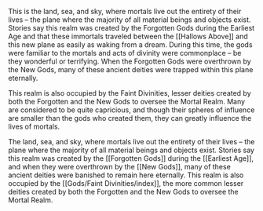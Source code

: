This is the land, sea, and sky, where mortals live out the entirety of their lives – the plane where the majority of all material beings and objects exist. Stories say this realm was created by the Forgotten Gods during the Earliest Age and that these immortals traveled between the [[Hallows Above]] and this new plane as easily as waking from a dream. During this time, the gods were familiar to the mortals and acts of divinity were commonplace – be they wonderful or terrifying. When the Forgotten Gods were overthrown by the New Gods, many of these ancient deities were trapped within this plane eternally.

This realm is also occupied by the Faint Divinities, lesser deities created by both the Forgotten and the New Gods to oversee the Mortal Realm. Many are considered to be quite capricious, and though their spheres of influence are smaller than the gods who created them, they can greatly influence the lives of mortals.

The land, sea, and sky, where mortals live out the entirety of their lives – the plane where the majority of all material beings and objects exist. Stories say this realm was created by the [[Forgotten Gods]] during the [[Earliest Age]], and when they were overthrown by the [[New Gods]], many of these ancient deities were banished to remain here eternally. This realm is also occupied by the [[Gods/Faint Divinities/index]], the more common lesser deities created by both the Forgotten and the New Gods to oversee the Mortal Realm.
